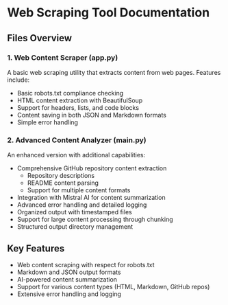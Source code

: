 # Web Scraping Tool Documentation

## Files Overview

### 1. Web Content Scraper (app.py)
A basic web scraping utility that extracts content from web pages. Features include:
- Basic robots.txt compliance checking
- HTML content extraction with BeautifulSoup
- Support for headers, lists, and code blocks
- Content saving in both JSON and Markdown formats
- Simple error handling

### 2. Advanced Content Analyzer (main.py)
An enhanced version with additional capabilities:
- Comprehensive GitHub repository content extraction
  - Repository descriptions
  - README content parsing
  - Support for multiple content formats
- Integration with Mistral AI for content summarization
- Advanced error handling and detailed logging
- Organized output with timestamped files
- Support for large content processing through chunking
- Structured output directory management

## Key Features
- Web content scraping with respect for robots.txt
- Markdown and JSON output formats
- AI-powered content summarization
- Support for various content types (HTML, Markdown, GitHub repos)
- Extensive error handling and logging
